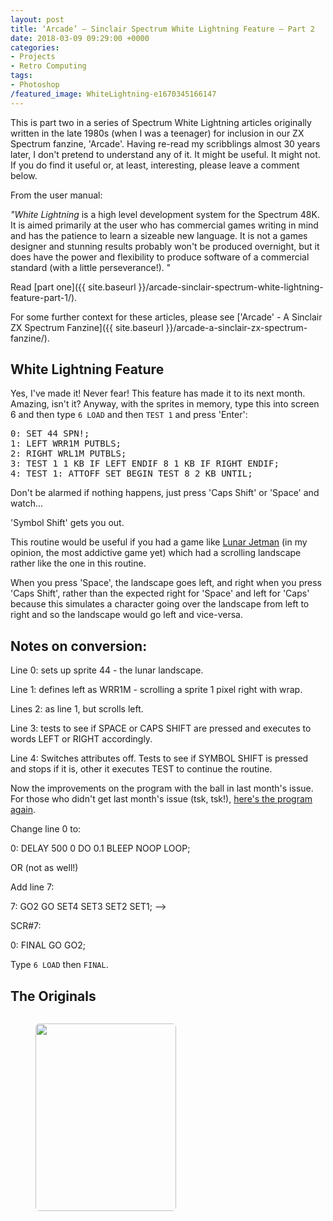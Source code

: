 ```yaml
---
layout: post
title: ‘Arcade’ – Sinclair Spectrum White Lightning Feature – Part 2
date: 2018-03-09 09:29:00 +0000
categories:
- Projects
- Retro Computing
tags:
- Photoshop
/featured_image: WhiteLightning-e1670345166147
---
```

This is part two in a series of Spectrum White Lightning articles originally written in the late 1980s (when I was a teenager) for inclusion in our ZX Spectrum fanzine, 'Arcade'. Having re-read my scribblings almost 30 years later, I don't pretend to understand any of it. It might be useful. It might not. If you do find it useful or, at least, interesting, please leave a comment below.

From the user manual:

*"White Lightning* is a high level development system for the Spectrum 48K. It is aimed primarily at the user who has commercial games writing in mind and has the patience to learn a sizeable new language. It is not a games designer and stunning results probably won't be produced overnight, but it does have the power and flexibility to produce software of a commercial standard (with a little perseverance!). "

Read [part one]({{ site.baseurl }}/arcade-sinclair-spectrum-white-lightning-feature-part-1/).

For some further context for these articles, please see ['Arcade' - A Sinclair ZX Spectrum Fanzine]({{ site.baseurl }}/arcade-a-sinclair-zx-spectrum-fanzine/).

## White Lightning Feature

Yes, I've made it! Never fear! This feature has made it to its next month. Amazing, isn't it? Anyway, with the sprites in memory, type this into screen 6 and then type `6 LOAD` and then `TEST 1` and press 'Enter':

<pre>0: SET 44 SPN!;<br>1: LEFT WRR1M PUTBLS;<br>2: RIGHT WRL1M PUTBLS;<br>3: TEST 1 1 KB IF LEFT ENDIF 8 1 KB IF RIGHT ENDIF;<br>4: TEST 1: ATTOFF SET BEGIN TEST 8 2 KB UNTIL;</pre>

Don't be alarmed if nothing happens, just press 'Caps Shift' or 'Space' and watch...

'Symbol Shift' gets you out.

This routine would be useful if you had a game like [Lunar Jetman](http://www.worldofspectrum.org/infoseekid.cgi?id=0009372) (in my opinion, the most addictive game yet) which had a scrolling landscape rather like the one in this routine.

When you press 'Space', the landscape goes left, and right when you press 'Caps Shift', rather than the expected right for 'Space' and left for 'Caps' because this simulates a character going over the landscape from left to right and so the landscape would go left and vice-versa.

## Notes on conversion:

Line 0: sets up sprite 44 - the lunar landscape.

Line 1: defines left as WRR1M - scrolling a sprite 1 pixel right with wrap.

Lines 2: as line 1, but scrolls left.

Line 3: tests to see if SPACE or CAPS SHIFT are pressed and executes to words LEFT or RIGHT accordingly.

Line 4: Switches attributes off. Tests to see if SYMBOL SHIFT is pressed and stops if it is, other it executes TEST to continue the routine.

Now the improvements on the program with the ball in last month's issue. For those who didn't get last month's issue (tsk, tsk!), [here's the program again](http://www.circleseven.co.uk/2018/09/arcade-spectrum-white-lightning-feature-part-1/).

Change line 0 to:

0: DELAY 500 0 DO 0.1 BLEEP NOOP LOOP;

OR (not as well!)

Add line 7:

7: GO2 GO SET4 SET3 SET2 SET1; --&gt;

SCR#7:

0: FINAL GO GO2;

Type `6 LOAD` then `FINAL`.

## The Originals

<div class="gallery">

<figure><a href="https://res.cloudinary.com/circleseven/image/upload/q_auto,f_auto/12/IMG_2232-e1520612840652-scaled"><img src="https://res.cloudinary.com/circleseven/image/upload/c_limit,w_800,h_800,q_auto,f_auto/12/IMG_2232-e1520612840652-scaled" srcset="https://res.cloudinary.com/circleseven/image/upload/c_limit,w_400,q_auto,f_auto/12/IMG_2232-e1520612840652-scaled 400w, https://res.cloudinary.com/circleseven/image/upload/c_limit,w_800,q_auto,f_auto/12/IMG_2232-e1520612840652-scaled 800w, https://res.cloudinary.com/circleseven/image/upload/c_limit,w_1200,q_auto,f_auto/12/IMG_2232-e1520612840652-scaled 1200w" sizes="(max-width: 768px) 100vw, 800px" alt="" style="border-radius:6px" loading="lazy"></a></figure>
<figure><a href="https://res.cloudinary.com/circleseven/image/upload/q_auto,f_auto/2022/12/IMG_2233-e1520612866457"><img src="https://res.cloudinary.com/circleseven/image/upload/q_auto,f_auto/2022/12/IMG_2233-e1520612866457" width="225" height="300" alt="" style="border-radius:6px" loading="lazy"></a></figure>

</div>
